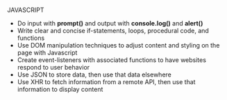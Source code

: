 JAVASCRIPT

- Do input with **prompt()** and output with **console.log()** and **alert()**
- Write clear and concise if-statements, loops, procedural code, and functions
- Use DOM manipulation techniques to adjust content and styling on the page with Javascript
- Create event-listeners with associated functions to have websites respond to user behavior
- Use JSON to store data, then use that data elsewhere
- Use XHR to fetch information from a remote API, then use that information to display content
